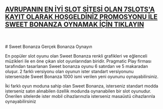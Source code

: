 ## [AVRUPANIN EN İYİ SLOT SİTESİ OLAN 7SLOTS'A KAYIT OLARAK HOŞGELDİNİZ PROMOSYONU İLE SWEET BONANZA OYNAMAK İÇİN TIKLAYIN](https://cutt.ly/SeFsSoA4)

<br>
<br>
# Sweet Bonanza Gerçek Bonanza Oynayın

En popüler slot oyunu olan Sweet Bonanza renkli grafikleri ve eğlenceli müzikleri ile en öne çıkan slot oyunlarından biridir. Pragmatic Play firması tarafından tasarlanan Sweet bonanza oyunu 6 satırdan ve 5 makaradan oluşur. 2 farklı versiyonu olan oyunun ister standart versiyonunu istersenizde Sweet Bonanza 1000 ismi verilen yeni oyununu oynayabilirsiniz.

İki farklı oyun moduna sahip olan Sweet Bonanza, isterseniz standart modda isterseniz satın alınabilen özellik modunda oynanabilen bir slot oyunudur. Önerilen sitelerde ister mobil cihazlarınızla isterseniz masaüstü cihazlarınla oynayabilirsiniz
